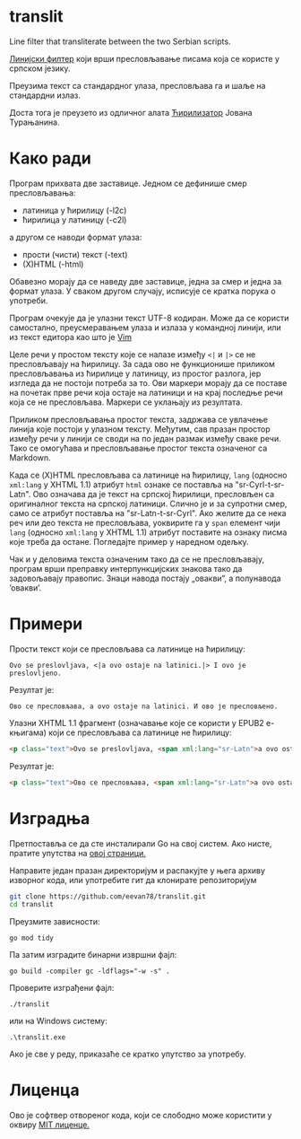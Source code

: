 # translit
Line filter that transliterate between the two Serbian scripts.

[Линијски филтер](https://en.wikipedia.org/wiki/Filter_(software)) који врши пресловљавање писама која се користе у српском језику.

Преузима текст са стандардног улаза, пресловљава га и шаље на стандардни излаз.

Доста тога је преузето из одличног алата [Ћирилизатор](https://github.com/turanjanin/cirilizator) Јована Турањанина.

# Како ради
Програм прихвата две заставице. Једнoм се дефинише смер пресловљавања:
* латиница у ћирилицу (-l2c)
* ћирилица у латиницу (-c2l)

а другом се наводи формат улаза:
* прости (чисти) текст (-text)
* (X)HTML (-html)

Обавезно морају да се наведу две заставице, једна за смер и једна за формат улаза. У сваком другом случају, исписује се кратка порука о употреби.

Програм очекује да је улазни текст UTF-8 кодиран. Може да се користи самостално, преусмеравањем улаза и излаза у командној линији, или из текст
едитора као што је [Vim](https://en.wikipedia.org/wiki/Vim_(text_editor))

Целе речи у простом тексту које се налазе између `<|` и `|>` се не пресловљавају на ћирилицу. За сада ово не функционише приликом пресловљавања
из ћирилице у латиницу, из простог разлога, јер изгледа да не постоји потреба за то. Ови маркери морају да се поставе на почетак прве речи која
остаје на латиници и на крај последње речи која се не пресловљава. Маркери се уклањају из резултата.

Приликом пресловљавања простог текста, задржава се увлачење линија које постоји у улазном тексту. Међутим, сав празан простор између речи у
линији се своди на по један размак између сваке речи. Тако се омогућава и пресловљавање простог текста означеног са Markdown.
 
Када се (X)HTML пресловљава са латинице на ћирилицу, `lang` (односно `xml:lang` у XHTML 1.1) атрибут `html` ознаке се поставља на "sr-Cyrl-t-sr-Latn".
Ово означава да је текст на српској ћирилици, пресловљен са оригиналног текста на српској латиници. Слично је и за супротни смер, само се
атрибут поставља на "sr-Latn-t-sr-Cyrl". Ако желите да се нека реч или део текста не пресловљава, уоквирите га у `span` елемент чији `lang`
(односно `xml:lang` у XHTML 1.1) атрибут поставите на ознаку писма које треба да остане. Погледајте пример у наредном одељку.

Чак и у деловима текста означеним тако да се не пресловљавају, програм врши преправку интерпункцијских знакова тако да задовољавају правопис.
Знаци навода постају „овакви”, а полунавода ’овакви’.

# Примери
Прости текст који се пресловљава са латинице на ћирилицу:
```
Ovo se preslovljava, <|a ovo ostaje na latinici.|> I ovo je preslovljeno.
```
Резултат је:
```
Ово се пресловљава, a ovo ostaje na latinici. И ово је пресловљено.
```
Улазни XHTML 1.1 фрагмент (означавање које се користи у EPUB2 е-књигама) који се пресловљава са латинице не ћирилицу:
```html
<p class="text">Ovo se preslovljava, <span xml:lang="sr-Latn">a ovo ostaje na latinici.</span> I ovo je preslovljeno.</p>
```
Резултат је:
```html
<p class="text">Ово се пресловљава, <span xml:lang="sr-Latn">a ovo ostaje na latinici.</span> И ово је пресловљено.</p>
```

# Изградња
Претпоставља се да сте инсталирали Go на свој систем. Ако нисте, пратите упутства на [овој страници.](https://go.dev/doc/install)

Направите један празан директоријум и распакујте у њега архиву изворног кода, или употребите гит да клонирате репозиторијум

```sh
git clone https://github.com/eevan78/translit.git
cd translit
```

Преузмите зависности:

```
go mod tidy
```

Па затим изградите бинарни извршни фајл:

```
go build -compiler gc -ldflags="-w -s" .
```

Проверите изграђени фајл:

```
./translit
```
или на Windows систему:
```
.\translit.exe
```
Ако је све у реду, приказаће се кратко упутство за употребу.

# Лиценца
Ово је софтвер отвореног кода, који се слободно може користити у оквиру [MIT лиценце.](https://github.com/eevan78/translit/blob/main/LICENSE)
